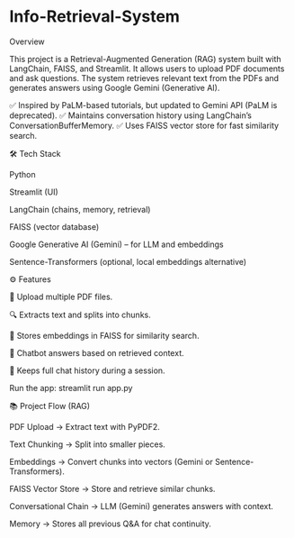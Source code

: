 # Info-Retrieval-System
Overview

This project is a Retrieval-Augmented Generation (RAG) system built with LangChain, FAISS, and Streamlit.
It allows users to upload PDF documents and ask questions. The system retrieves relevant text from the PDFs and generates answers using Google Gemini (Generative AI).

✅ Inspired by PaLM-based tutorials, but updated to Gemini API (PaLM is deprecated).
✅ Maintains conversation history using LangChain’s ConversationBufferMemory.
✅ Uses FAISS vector store for fast similarity search.

🛠️ Tech Stack

Python

Streamlit (UI)

LangChain (chains, memory, retrieval)

FAISS (vector database)

Google Generative AI (Gemini) – for LLM and embeddings

Sentence-Transformers (optional, local embeddings alternative)

⚙️ Features

📂 Upload multiple PDF files.

🔍 Extracts text and splits into chunks.

🧠 Stores embeddings in FAISS for similarity search.

💬 Chatbot answers based on retrieved context.

📝 Keeps full chat history during a session.


Run the app:
streamlit run app.py

📚 Project Flow (RAG)

PDF Upload → Extract text with PyPDF2.

Text Chunking → Split into smaller pieces.

Embeddings → Convert chunks into vectors (Gemini or Sentence-Transformers).

FAISS Vector Store → Store and retrieve similar chunks.

Conversational Chain → LLM (Gemini) generates answers with context.

Memory → Stores all previous Q&A for chat continuity.
